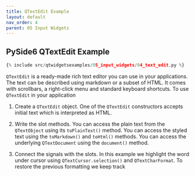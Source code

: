 ```yaml
---
title: QTextEdit Example
layout: default
nav_order: 4
parent: 05 Input Widgets
---
```


## PySide6 QTextEdit Example

```python
{% include src/qtwidgetsexamples/05_input_widgets/04_text_edit.py %}
```

`QTextEdit` is a ready-made rich text editor you can use in your applications. The text can be described using markdown or a subset of HTML. It comes with scrollbars, a right-click menu and standard keyboard shortcuts. To use `QTextEdit` in your application

1. Create a `QTextEdit` object. One of the `QTextEdit` constructors accepts initial text which is interpreted as HTML.

2. Write the slot methods. You can access the plain text from the `QTextObject` using its `toPlainText()` method. You can access the styled text using the `toMarkdown()` and `toHtml()` methods. You can access the underlying `QTextDocument` using the `document()` method.

3. Connect the signals with the slots. In this example we highlight the word under cursor using `QTextCursor.selection()` and `QTextCharFormat`. To restore the previous formatting we keep track 